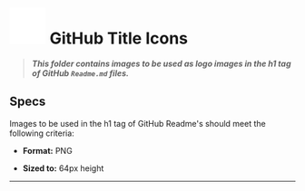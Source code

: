 # ![github icon test](https://raw.githubusercontent.com/8rents/_/i/h1-icons/github.png) GitHub Title Icons

>  ***This folder contains images to be used as logo images in the h1 tag of GitHub `Readme.md` files.***

## Specs

Images to be used in the h1 tag of GitHub Readme's should meet the following criteria:

- **Format:** PNG

- **Sized to:** 64px height

------

